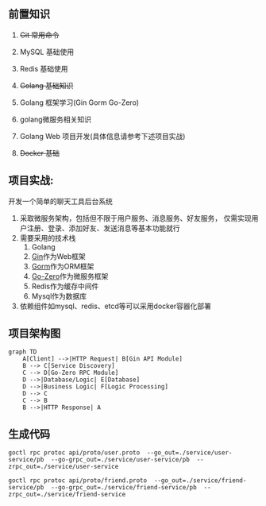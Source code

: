 ## 前置知识

1. ~~Git 常用命令~~

2. MySQL 基础使用

3. Redis 基础使用

4. ~~Golang 基础知识~~

5. Golang 框架学习(Gin Gorm Go-Zero)

6. golang微服务相关知识

7. Golang Web 项目开发(具体信息请参考下述项目实战)

8. ~~Docker 基础~~

## 项目实战:

开发一个简单的聊天工具后台系统

1. 采取微服务架构，包括但不限于用户服务、消息服务、好友服务， 仅需实现用户注册、登录、添加好友、发送消息等基本功能就行
2. 需要采用的技术栈
    1. Golang
    2. [Gin](https://gin-gonic.com/zh-cn/docs/introduction/)作为Web框架
    3. [Gorm](https://gorm.io/zh_CN/docs/index.html)作为ORM框架
    4. [Go-Zero](https://go-zero.dev/)作为微服务框架
    5. Redis作为缓存中间件
    6. Mysql作为数据库
3. 依赖组件如mysql、redis、etcd等可以采用docker容器化部署

## 项目架构图

```mermaid
graph TD
    A[Client] -->|HTTP Request| B[Gin API Module]
    B --> C[Service Discovery]
    C --> D[Go-Zero RPC Module]
    D -->|Database/Logic| E[Database]
    D -->|Business Logic| F[Logic Processing]
    D --> C
    C --> B
    B -->|HTTP Response| A
```

## 生成代码
```
goctl rpc protoc api/proto/user.proto  --go_out=./service/user-service/pb  --go-grpc_out=./service/user-service/pb  --zrpc_out=./service/user-service
```

```
goctl rpc protoc api/proto/friend.proto  --go_out=./service/friend-service/pb  --go-grpc_out=./service/friend-service/pb  --zrpc_out=./service/friend-service
```